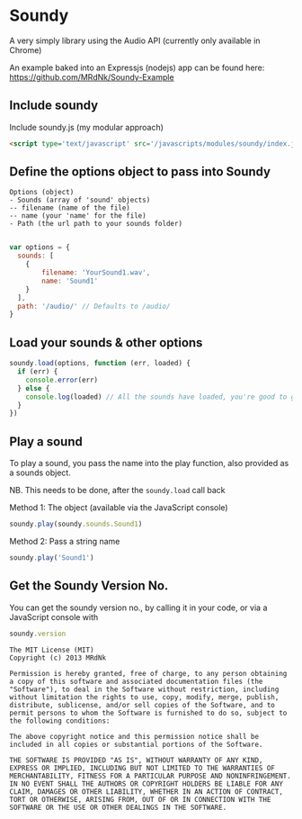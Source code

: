 Soundy
======

A very simply library using the Audio API (currently only available in Chrome)

An example baked into an Expressjs (nodejs) app can be found here: https://github.com/MRdNk/Soundy-Example

Include soundy
------------

Include soundy.js (my modular approach)
```html
<script type='text/javascript' src='/javascripts/modules/soundy/index.js'>
```

Define the options object to pass into Soundy
---------------------------------------------

```
Options (object)
- Sounds (array of 'sound' objects)
-- filename (name of the file)
-- name (your 'name' for the file)
- Path (the url path to your sounds folder)
```

```javascript

var options = {
  sounds: [
    {
        filename: 'YourSound1.wav',
        name: 'Sound1'
    }
  ],
  path: '/audio/' // Defaults to /audio/
}
```

Load your sounds & other options
--------------------------------

```javascript 
soundy.load(options, function (err, loaded) {
  if (err) {
    console.error(err)
  } else {
    console.log(loaded) // All the sounds have loaded, you're good to go
  }
})
```

Play a sound
------------

To play a sound, you pass the name into the play function, also provided as a sounds object.

NB. This needs to be done, after the ```soundy.load``` call back

Method 1: The object (available via the JavaScript console)
```javascript
soundy.play(soundy.sounds.Sound1)
```

Method 2: Pass a string name
```javascript
soundy.play('Sound1')
```

Get the Soundy Version No.
--------------------

You can get the soundy version no., by calling it in your code, or via a JavaScript console with

```javascript
soundy.version
```


```
The MIT License (MIT)
Copyright (c) 2013 MRdNk

Permission is hereby granted, free of charge, to any person obtaining a copy of this software and associated documentation files (the "Software"), to deal in the Software without restriction, including without limitation the rights to use, copy, modify, merge, publish, distribute, sublicense, and/or sell copies of the Software, and to permit persons to whom the Software is furnished to do so, subject to the following conditions:

The above copyright notice and this permission notice shall be included in all copies or substantial portions of the Software.

THE SOFTWARE IS PROVIDED "AS IS", WITHOUT WARRANTY OF ANY KIND, EXPRESS OR IMPLIED, INCLUDING BUT NOT LIMITED TO THE WARRANTIES OF MERCHANTABILITY, FITNESS FOR A PARTICULAR PURPOSE AND NONINFRINGEMENT. IN NO EVENT SHALL THE AUTHORS OR COPYRIGHT HOLDERS BE LIABLE FOR ANY CLAIM, DAMAGES OR OTHER LIABILITY, WHETHER IN AN ACTION OF CONTRACT, TORT OR OTHERWISE, ARISING FROM, OUT OF OR IN CONNECTION WITH THE SOFTWARE OR THE USE OR OTHER DEALINGS IN THE SOFTWARE.
```

